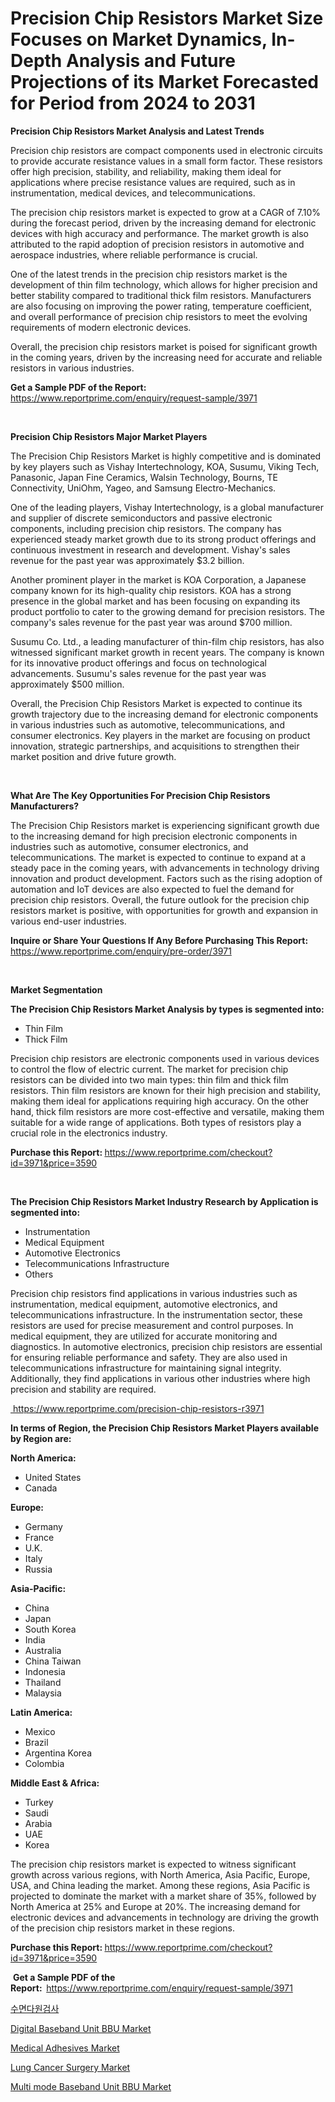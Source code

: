 <p><h1>Precision Chip Resistors Market Size Focuses on Market Dynamics, In-Depth Analysis and Future Projections of its Market Forecasted for Period from 2024 to 2031</h1></p><p><strong>Precision Chip Resistors Market Analysis and Latest Trends</strong></p>
<p><p>Precision chip resistors are compact components used in electronic circuits to provide accurate resistance values in a small form factor. These resistors offer high precision, stability, and reliability, making them ideal for applications where precise resistance values are required, such as in instrumentation, medical devices, and telecommunications.</p><p>The precision chip resistors market is expected to grow at a CAGR of 7.10% during the forecast period, driven by the increasing demand for electronic devices with high accuracy and performance. The market growth is also attributed to the rapid adoption of precision resistors in automotive and aerospace industries, where reliable performance is crucial.</p><p>One of the latest trends in the precision chip resistors market is the development of thin film technology, which allows for higher precision and better stability compared to traditional thick film resistors. Manufacturers are also focusing on improving the power rating, temperature coefficient, and overall performance of precision chip resistors to meet the evolving requirements of modern electronic devices.</p><p>Overall, the precision chip resistors market is poised for significant growth in the coming years, driven by the increasing need for accurate and reliable resistors in various industries.</p></p>
<p><strong>Get a Sample PDF of the Report:&nbsp;</strong> <a href="https://www.reportprime.com/enquiry/request-sample/3971">https://www.reportprime.com/enquiry/request-sample/3971</a></p>
<p>&nbsp;</p>
<p><strong>Precision Chip Resistors Major Market Players</strong></p>
<p><p>The Precision Chip Resistors Market is highly competitive and is dominated by key players such as Vishay Intertechnology, KOA, Susumu, Viking Tech, Panasonic, Japan Fine Ceramics, Walsin Technology, Bourns, TE Connectivity, UniOhm, Yageo, and Samsung Electro-Mechanics. </p><p>One of the leading players, Vishay Intertechnology, is a global manufacturer and supplier of discrete semiconductors and passive electronic components, including precision chip resistors. The company has experienced steady market growth due to its strong product offerings and continuous investment in research and development. Vishay's sales revenue for the past year was approximately $3.2 billion.</p><p>Another prominent player in the market is KOA Corporation, a Japanese company known for its high-quality chip resistors. KOA has a strong presence in the global market and has been focusing on expanding its product portfolio to cater to the growing demand for precision resistors. The company's sales revenue for the past year was around $700 million.</p><p>Susumu Co. Ltd., a leading manufacturer of thin-film chip resistors, has also witnessed significant market growth in recent years. The company is known for its innovative product offerings and focus on technological advancements. Susumu's sales revenue for the past year was approximately $500 million.</p><p>Overall, the Precision Chip Resistors Market is expected to continue its growth trajectory due to the increasing demand for electronic components in various industries such as automotive, telecommunications, and consumer electronics. Key players in the market are focusing on product innovation, strategic partnerships, and acquisitions to strengthen their market position and drive future growth.</p></p>
<p>&nbsp;</p>
<p><strong>What Are The Key Opportunities For Precision Chip Resistors Manufacturers?</strong></p>
<p><p>The Precision Chip Resistors market is experiencing significant growth due to the increasing demand for high precision electronic components in industries such as automotive, consumer electronics, and telecommunications. The market is expected to continue to expand at a steady pace in the coming years, with advancements in technology driving innovation and product development. Factors such as the rising adoption of automation and IoT devices are also expected to fuel the demand for precision chip resistors. Overall, the future outlook for the precision chip resistors market is positive, with opportunities for growth and expansion in various end-user industries.</p></p>
<p><strong>Inquire or Share Your Questions If Any Before Purchasing This Report:</strong> <a href="https://www.reportprime.com/enquiry/pre-order/3971">https://www.reportprime.com/enquiry/pre-order/3971</a></p>
<p>&nbsp;</p>
<p><strong>Market Segmentation</strong></p>
<p><strong>The Precision Chip Resistors Market Analysis by types is segmented into:</strong></p>
<p><ul><li>Thin Film</li><li>Thick Film</li></ul></p>
<p><p>Precision chip resistors are electronic components used in various devices to control the flow of electric current. The market for precision chip resistors can be divided into two main types: thin film and thick film resistors. Thin film resistors are known for their high precision and stability, making them ideal for applications requiring high accuracy. On the other hand, thick film resistors are more cost-effective and versatile, making them suitable for a wide range of applications. Both types of resistors play a crucial role in the electronics industry.</p></p>
<p><strong>Purchase this Report:&nbsp;</strong><a href="https://www.reportprime.com/checkout?id=3971&price=3590">https://www.reportprime.com/checkout?id=3971&price=3590</a></p>
<p>&nbsp;</p>
<p><strong>The Precision Chip Resistors Market Industry Research by Application is segmented into:</strong></p>
<p><ul><li>Instrumentation</li><li>Medical Equipment</li><li>Automotive Electronics</li><li>Telecommunications Infrastructure</li><li>Others</li></ul></p>
<p><p>Precision chip resistors find applications in various industries such as instrumentation, medical equipment, automotive electronics, and telecommunications infrastructure. In the instrumentation sector, these resistors are used for precise measurement and control purposes. In medical equipment, they are utilized for accurate monitoring and diagnostics. In automotive electronics, precision chip resistors are essential for ensuring reliable performance and safety. They are also used in telecommunications infrastructure for maintaining signal integrity. Additionally, they find applications in various other industries where high precision and stability are required.</p></p>
<p><a href="https://www.reportprime.com/precision-chip-resistors-r3971">&nbsp;https://www.reportprime.com/precision-chip-resistors-r3971</a></p>
<p><strong>In terms of Region, the Precision Chip Resistors Market Players available by Region are:</strong></p>
<p>
    <p> <strong> North America: </strong>
        <ul>
            <li>United States</li>
            <li>Canada</li>
        </ul>
        </p> 
    <p> <strong> Europe: </strong>
        <ul>
            <li>Germany</li>
            <li>France</li>
            <li>U.K.</li>
            <li>Italy</li>
            <li>Russia</li>
        </ul>
        </p> 
    <p> <strong> Asia-Pacific: </strong>
        <ul>
            <li>China</li>
            <li>Japan</li>
            <li>South Korea</li>
            <li>India</li>
            <li>Australia</li>
            <li>China Taiwan</li>
            <li>Indonesia</li>
            <li>Thailand</li>
            <li>Malaysia</li>
        </ul>
        </p> 
    <p> <strong> Latin America: </strong>
        <ul>
            <li>Mexico</li>
            <li>Brazil</li>
            <li>Argentina Korea</li>
            <li>Colombia</li>
        </ul>
        </p> 
    <p> <strong> Middle East & Africa: </strong>
        <ul>
            <li>Turkey</li>
            <li>Saudi</li>
            <li>Arabia</li>
            <li>UAE</li>
            <li>Korea</li>
        </ul>
    </p>
    </p>
<p><p>The precision chip resistors market is expected to witness significant growth across various regions, with North America, Asia Pacific, Europe, USA, and China leading the market. Among these regions, Asia Pacific is projected to dominate the market with a market share of 35%, followed by North America at 25% and Europe at 20%. The increasing demand for electronic devices and advancements in technology are driving the growth of the precision chip resistors market in these regions.</p></p>
<p><strong>Purchase this Report: </strong><a href="https://www.reportprime.com/checkout?id=3971&price=3590">https://www.reportprime.com/checkout?id=3971&price=3590</a></p>
<p>&nbsp;<strong>Get a Sample PDF of the Report:&nbsp;&nbsp;</strong><a href="https://www.reportprime.com/enquiry/request-sample/3971">https://www.reportprime.com/enquiry/request-sample/3971</a></p>
<p><strong></strong></p>
<p><p><a href="https://github.com/jimahmed0511/Market-Research-Report-List-1/blob/main/835866747702.md">수면다원검사</a></p><p><a href="https://github.com/nhteumcc68/Market-Research-Report-List-1/blob/main/digital-baseband-unit-bbu-market.md">Digital Baseband Unit BBU Market</a></p><p><a href="https://issuu.com/reportprime-2/docs/medical-adhesives-market-size-2030.pptx">Medical Adhesives Market</a></p><p><a href="https://issuu.com/reportprime-2/docs/lung-cancer-surgery-market-size-2030.pptx">Lung Cancer Surgery Market</a></p><p><a href="https://github.com/phuonganhit041011/Market-Research-Report-List-1/blob/main/multi-mode-baseband-unit-bbu-market.md">Multi mode Baseband Unit BBU Market</a></p></p>